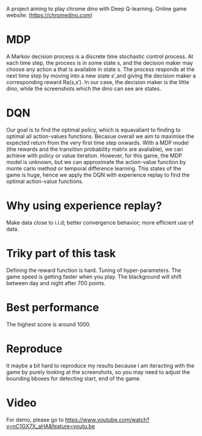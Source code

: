 A project aiming to play chrome dino with Deep Q-learning.
Online game website: (https://chromedino.com)

# MDP 
A Markov decision process is a discrete time stochastic control process. At each time step, the process is in some state s, and the
decision maker may choose any action a that is available in state s. The process responds at the next time step by moving into 
a new state s′,and giving the decision maker a corresponding reward Ra(s,s′). 
In our case, the decision maker is the little dino, while the screenshots which the dino can see are states.

# DQN
Our goal is to find the optimal policy, which is equavaliant to finding to optimal all action-values functions. Becasue overall we aim to
maximise the expected return from the very first time step onwards. With a MDP model (the rewards and the transition probability matrix are
avaliable), we can achieve with policy or value iteration. However, for this game, the MDP model is unknown, but we can approximate the
action-value function by monte carlo method or temporal difference learning. This states of the game is huge, hence we apply the DQN with 
experience replay to find the optimal action-value functions.

# Why using experience replay?
Make data close to i.i.d; better convergence behavior; more efficient use of data.

# Triky part of this task
Defining the reward function is hard.
Tuning of hyper-parameters.
The game speed is getting faster when you play.
The blackground will shift between day and night after 700 points.

# Best performance
The highest score is around 1000.

# Reproduce
It maybe a bit hard to reproduce my results because I am iteracting with the game by purely looking at the screenshots, so you may need to 
adjust the bounding bboxes for detecting start, end of the game.

# Video
For demo, please go to https://www.youtube.com/watch?v=nC1GX7X_aHA&feature=youtu.be
